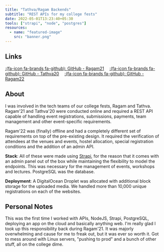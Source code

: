 ```yaml
---
title: "Tathva/Ragam Backends"
subtitle: "REST APIs for my college fests"
date: 2022-05-01T13:23:40+05:30
tools: ["strapi", "node", "postgres"]
resources:
  - name: "featured-image"
    src: "banner.png"
---
```


## Links

[:(fa-icon fa-brands fa-github):&nbsp;GitHub - Ragam21](https://github.com/clifordjoshy/ragam21-backend)&emsp;
[:(fa-icon fa-brands fa-github):&nbsp;GitHub - Tathva20](https://github.com/clifordjoshy/tathva20-backend)&emsp;
[:(fa-icon fa-brands fa-github):&nbsp;GitHub - Ragam22](https://github.com/Ragam22/backend)&emsp;

## About

I was involved in the tech teams of our college fests, Ragam and Tathva. Ragam'21 and Tathva'20 were conducted online and required a REST API capable of handling event registrations, submissions, payments, team management and other event-specific requirements.

Ragam'22 was (finally) offline and had a completely different set of requirements on top of the pre-existing design. It required the verification of attendees at the venues and events, hostel allocation, special registration conditions and the addition of an admin API.

**Stack**: All of these were made using [Strapi](https://strapi.io/), for the reason that it comes with an admin panel out of the box while maintaining the flexibility to model the endpoints. This was necessary for the management of events, workshops and lectures. PostgreSQL was the database.

**Deployment**: A DigitalOcean Droplet was allocated with additional block storage for the uploaded media. We handled more than 10,000 unique registrations on each of the websites.

## Personal Notes

This was the first time I worked with APIs, NodeJS, Strapi, PostgreSQL, deploying an app on the cloud and basically anything web. I'm really glad I took up this responsibility back during Ragam'21. It was majorly overwhelming and cause for me to freak out, but it was ever so worth it. Got to mess around with Linux servers, "pushing to prod" and a bunch of other stuff, all on the college dime.
